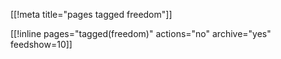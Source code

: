 [[!meta title="pages tagged freedom"]]

[[!inline pages="tagged(freedom)" actions="no" archive="yes"
feedshow=10]]
